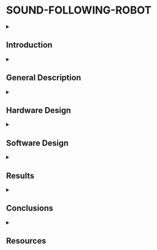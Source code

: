 
# SOUND-FOLLOWING-ROBOT

<details>
  <summary> <h2>  Introduction </h2> </summary>
    
  ##
  The development of robotic technology has opened new horizons in the field of automation and human-machine interaction.
  An innovative example of the application of these technologies is the sound following robot.
  This type of robot has the ability to detect and move in the direction of a sound source, which makes it useful in various applications such as search and rescue, assisting the disabled, and home automation.
  The present project aims to design and build a robot capable of following a sound source using specialized sensors and signal processing algorithms.
  
##
</details>


<details>
  <summary> <h2> General Description </h2> </summary>

  ##
The system involves the integration of directional microphones, an arduino uno for data processing and motors that allow the robot to move.
Its operation is based on capturing sound waves, processing data and generating movement commands.

# Main components:

### Sound Sensors (Microphones): 
The robot is equipped with multiple sound sensors placed around its structure to detect sound from various directions. The microphones capture sound intensities and changes in timing, allowing the robot to identify the source of the sound.

### Control System (Arduino): 
The data collected by the microphones is sent to the Arduino board. It processes the sound data to detect patterns and determine the direction of the sound source. The Arduino then sends commands to control the motors based on this information

### Drive system (motors and wheels): 
The motors and wheels are powered by the Arduino's commands. Once the direction of the sound is determined, the Arduino adjusts the motor speeds and direction to move the robot toward the sound source

### Power Supply: 
The robot is powered by a set of rechargeable batteries, providing the necessary energy to run the electronics, motors, and sensors. The power system ensures the robot can operate continuously.

### Physical Structure:
The robot’s body is designed to house all the components securely, providing stability and mobility. The frame is constructed to support the motors, sensors, and power supply, ensuring smooth movement on various surfaces.


# Mode of operation:

### Sound Detection:
The microphones continuously detect sounds in the environment. They measure differences in sound intensity and the time it takes for the sound to reach each microphone, allowing the robot to "hear" from different directions.

### Data Processing: 
The Arduino processes the data received from the microphones, analyzing the differences in sound signals to determine the direction of the sound source.

### Decision: 
The Arduino compares the sound data to decide the most appropriate direction for the robot to move. It makes real-time decisions based on the varying levels of sound detected from each microphone

### Movement: 
After determining the direction, the robot moves towards the sound source by adjusting the speed and direction of its motors. It continuously re-evaluates its position and makes adjustments as new sounds are detected.

##
</details>


<details>
  <summary> <h2> Hardware Design </h2> </summary>

  ##
  
   ### 1.BOM (BILL OF MATERIALS) : 
|Item name|Role       |Source/Link|Datasheet|
|---------|-----------|-----------|---------|
|Arduino Uno| It processes signals from the sound sensors (microphones), and based on the detected sound intensity, it controls the motors|Kit|[Datasheet](https://store.arduino.cc/uno-rev3)|
|L298N Motor Driver|The motor driver used to control the direction and speed of the DC motors. It takes control signals from the Arduino and drives the motors accordingly|[L298N-motor driver](https://roboromania.ro/produs/l298n/)|[Datasheet](https://www.sparkfun.com/datasheets/Robotics/L298_H_Bridge.pdf)|
|Microphones|Detect surrounding sounds|[Module-MAX4466](https://roboromania.ro/produs/modulul-senzor-sunet-microfon-max4466/)|[Datasheet](https://www.analog.com/en/products/max4466.html)|
|DC Motors|The motors drive the wheels, allowing the robot to move based on the commands from the Arduino|[DC Motor](https://roboromania.ro/produs/motor-5v-reductor-si-roata-robot/)|[Datasheet](https://www.raveo.cz/sites/default/files/dkm/katalogy/motory/DC%20MOTOR%20(15W~120W).pdf)|
|Batteries and Battery Holder|Powers the Arduino, motor driver, motors, and sensors|[AA Battery](https://www.sigmanortec.ro/Suport-Baterii-4AA-cu-Mufa-p148578749)|[Datasheet](https://www.mega-piles.com/im/VARTA-LR6-AA-1-5V-2750mAh-LONGLIFE-X8_722.pdf?srsltid=AfmBOoqPS6lykKANIgqjYkxszVXxVRQaqtvm_0OUlorjIxDFhsr4SlyJ)|
|Resistor|Protect components by limiting the current, used for LED protection.|Kit|[Datasheet](https://eu.mouser.com/c/ds/passive-components/resistors/?resistance=220%20Ohms&srsltid=AfmBOoqYW_AjQohdrFB_rjpYFgMYbT1hn3V4-_5wQEuize5b8UXz_e9j)|
|LED|LED used to indicate when the robot is moving|Kit|[Datasheet](https://www.mouser.com/datasheet/2/737/all-about-leds-932801.pdf?srsltid=AfmBOoo1mQnj_BAGlAsPsRZ1Onf-Gy5X-qO5hG1uBb6l8t24gUo3xy0j)|
|Buzzer| A buzzer is used to provide an audible indication when the robot moves, giving a sound feedback to the user.|Kit|[Datasheet](https://www.farnell.com/datasheets/2171929.pdf)|
|Breadboard|Used for prototyping and connecting components without the need for soldering. It allows for easy setup of the circuit.|Kit|[Datasheet](https://components101.com/sites/default/files/component_datasheet/Breadboard%20Datasheet.pdf)|
|Jumper Wires|Used to connect different components on the breadboard or to the Arduino|Kit|-|

#  Schematic for the circuit.
<a>
  <img src="https://github.com/malinaalx/SOUND-FOLLOWING-ROBOT/blob/master/images/block_diagram.png" width="800"/>
</a>

### Explanation:
### Microphones: 
  The sound sensors send signals to the Arduino UNO.

### Arduino UNO: 
Receives the signal from the microphones and controls other components.
Sends a signal to the L293D Module (motor control).
Sends a signal to the LED (it lights up when the robot moves).
Sends a signal to the Buzzer (emits sound).

### L298N Module: 
Controls the motors (through pins IN1, IN2, IN3, IN4 connected to the Arduino).

### Motors: 
Rotate to move the robot.

### LED: 
Receives a signal from the Arduino and lights up when the motors are running.

### Buzzer: 
Receives a signal from the Arduino and emits a sound when the robot moves.
                            
#  Breadboard diagram for the circuit. 
<a>
  <img src="https://github.com/malinaalx/SOUND-FOLLOWING-ROBOT/blob/master/images/schema_fritzing.jpg" width="800"/>
</a>

# General Circuit Design Overview:

| **Component**        | **Pins Used**              |                                   
|----------------------|----------------------------|
| Microphone           |   -VCC to 5V on Arduino    |
|                       |   -GND to GND on Arduino  | 
|                        |   -Signal output (DO) to a digital pin (AO-for Left Microphone, A1-for Right Microphone)| 
|L298N Motor Driver    | -IN1 and IN2 connected to pins 5 and 6 on Arduino (for Right Motor); |
|                      |   -IN3 and IN4 connected to pins 8 and 9 on Arduino (for Left Motor); | 
|                      |  -VCC and GND to power supply and ground;                             |
| Motors               | connected to OUT1 and OUT2 (Left Motor), OUT3 and OUT4 (Right Motor) ;         |
| LED                  | -Anode connected to pin 13 on Arduino;                  |
|                      |  -Cathode connected to GND via a 220Ω resistor;         | 
|Buzzer                | -One terminal connected to pin 7 on Arduino;           | 
|                      |  -The other terminal connected to GND on Arduino;       |

<a>
  <img src="https://github.com/malinaalx/SOUND-FOLLOWING-ROBOT/blob/master/images/imag1.jpg" width="500"/>
  <img src="https://github.com/malinaalx/SOUND-FOLLOWING-ROBOT/blob/master/images/imag2.jpg" width="500"/>
  <img src="https://github.com/malinaalx/SOUND-FOLLOWING-ROBOT/blob/master/images/imag3.jpg" width="500"/>
</a>


##
</details>

<details>
  <summary> <h2> Software Design </h2> </summary>

  ##
  ### Development enviroment:
  
  I used  the PlatformIO IDE extension within Visual Studio Code.
  
##
</details>

<details>
  <summary> <h2> Results </h2> </summary>

  ##
   https://youtube.com/shorts/uebZcvxGCT4?feature=share
  
##
</details>

<details>
  <summary> <h2> Conclusions </h2> </summary>

  ##
   ### Successfully Implemented Sound Localization
In this project, I managed to use two microphones to detect sound direction. By comparing the amplitudes of the signals from the microphones, the robot could identify where the sound was coming from and adjust its movement accordingly.

  ### Challenges I Faced
One of the biggest challenges was placing the microphones at an optimal distance to ensure accurate sound detection. Another issue was reducing interference from background noise so that the robot could respond only to relevant sounds. I also had to experiment with the thresholds for movement decisions to achieve smooth and precise actions.

  ### Achievements of the Project
The robot can successfully detect and move toward a sound source. When it hears a loud noise, it calculates the direction, adjusts its position by turning, and moves forward. I also implemented features like activating a buzzer and LED when the sound is detected, though they only turn on briefly.

 ### Improvements to Consider in the Future
 ➡️ Fine-tuning the microphone placement for better accuracy.
 ➡️ Adding sound filtering or processing to ignore background noise completely.
 ➡️ Including obstacle detection to make the robot safer and more autonomous.
 ➡️ Exploring ways to make the robot respond to quieter sounds or adapt to different environments.
  
##
</details>

<details>
  <summary> <h2> Resources </h2> </summary>
  
  ##
  
##
</details>
